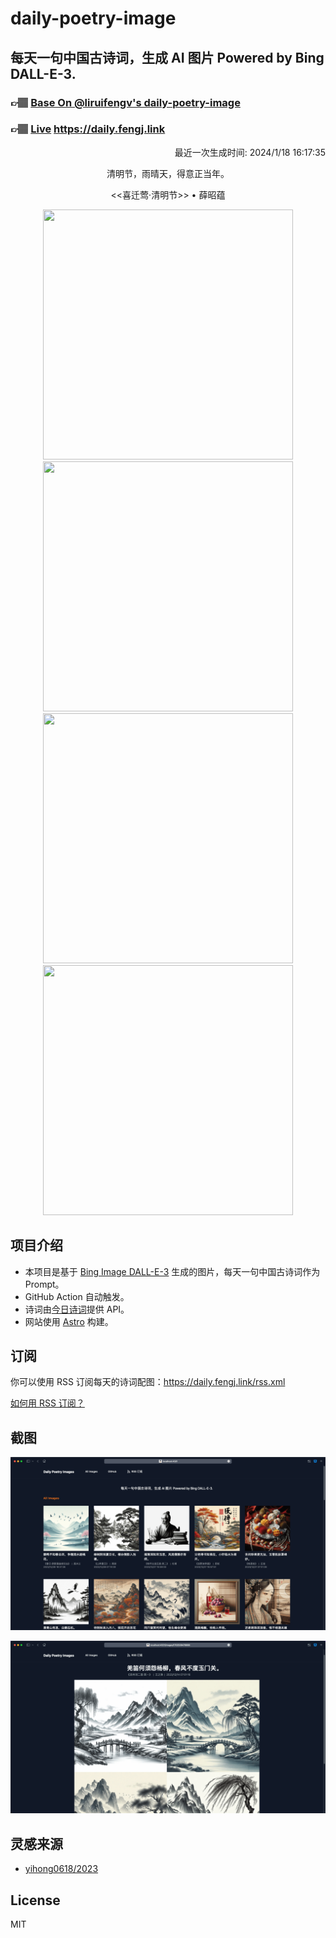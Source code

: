 
# daily-poetry-image

## 每天一句中国古诗词，生成 AI 图片 Powered by Bing DALL-E-3.

### 👉🏽 [Base On @liruifengv's daily-poetry-image](https://github.com/liruifengv/daily-poetry-image)

### 👉🏽 [Live](https://daily.fengj.link) https://daily.fengj.link

<p align="right">
  最近一次生成时间: 2024/1/18 16:17:35
</p>
<p align="center">
清明节，雨晴天，得意正当年。
</p>
<p align="center">
<<喜迁莺·清明节>> • 薛昭蕴
</p>
<p align="center">
<img src="https://tse4.mm.bing.net/th/id/OIG.9L501nh_gELc4BrpYccZ" height="400" width="400" />
<img src="https://tse2.mm.bing.net/th/id/OIG.SpyVMQvKf8ANve6qRXxx" height="400" width="400" />
<img src="https://tse3.mm.bing.net/th/id/OIG.kltcMyBC6X9fg6W8Gs8a" height="400" width="400" />
<img src="https://tse4.mm.bing.net/th/id/OIG.w8nNWhNr0CnmtH5Ra88l" height="400" width="400" />
</p>

## 项目介绍

-   本项目是基于 [Bing Image DALL-E-3](https://www.bing.com/images/create) 生成的图片，每天一句中国古诗词作为 Prompt。
-   GitHub Action 自动触发。
-   诗词由[今日诗词](https://www.jinrishici.com/)提供 API。
-   网站使用 [Astro](https://astro.build) 构建。

## 订阅

你可以使用 RSS 订阅每天的诗词配图：https://daily.fengj.link/rss.xml

[如何用 RSS 订阅？](https://zhuanlan.zhihu.com/p/55026716)

## 截图

![图片列表](./screenshots/Snipaste_2023-12-28_21-00-26.png)

![图片详情](./screenshots/Snipaste_2023-12-28_21-00-53.png)

## 灵感来源

-   [yihong0618/2023](https://github.com/yihong0618/2023)

## License

MIT
